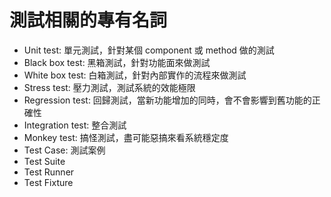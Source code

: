 # 測試相關的專有名詞

* Unit test: 單元測試，針對某個 component 或 method 做的測試
* Black box test: 黑箱測試，針對功能面來做測試
* White box test: 白箱測試，針對內部實作的流程來做測試
* Stress test: 壓力測試，測試系統的效能極限
* Regression test: 回歸測試，當新功能增加的同時，會不會影響到舊功能的正確性
* Integration test: 整合測試
* Monkey test: 搞怪測試，盡可能惡搞來看系統穩定度
* Test Case: 測試案例
* Test Suite
* Test Runner
* Test Fixture


<!--
* [自動化測試 手札: Android 自動化壓測工具－Monkey Test (模擬器篇)](http://sunmr.blogspot.tw/2015/08/android-monkey-test.html)
-->